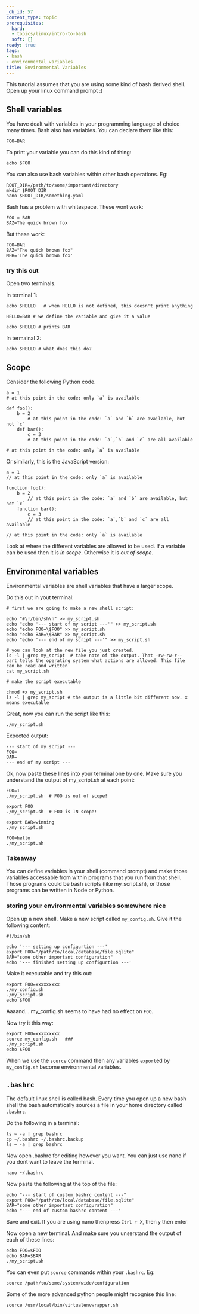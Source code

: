 ```yaml
---
_db_id: 57
content_type: topic
prerequisites:
  hard:
  - topics/linux/intro-to-bash
  soft: []
ready: true
tags:
- bash
- environmental variables
title: Environmental Variables
---
```


This tutorial assumes that you are using some kind of bash derived shell. Open up your linux command prompt :)

## Shell variables

You have dealt with variables in your programming language of choice many times. Bash also has variables. You can declare them like this:

```
FOO=BAR
```

To print your variable you can do this kind of thing:

```
echo $FOO
```

You can also use bash variables within other bash operations. Eg:

```
ROOT_DIR=/path/to/some/important/directory
mkdir $ROOT_DIR
nano $ROOT_DIR/something.yaml
```

Bash has a problem with whitespace. These wont work:

```
FOO = BAR
BAZ=The quick brown fox
```

But these work:

```
FOO=BAR
BAZ="The quick brown fox"
MEH='The quick brown fox'
```

### try this out

Open two terminals.

In terminal 1:

```
echo $HELLO   # when HELLO is not defined, this doesn't print anything

HELLO=BAR # we define the variable and give it a value

echo $HELLO # prints BAR

```

In termainal 2:

```
echo $HELLO # what does this do?
```

## Scope

Consider the following Python code.

```
a = 1
# at this point in the code: only `a` is available

def foo():
    b = 2
        # at this point in the code: `a` and `b` are available, but not `c`
    def bar():
        c = 3
        # at this point in the code: `a`,`b` and `c` are all available

# at this point in the code: only `a` is available
```

Or similarly, this is the JavaScript version:

```
a = 1
// at this point in the code: only `a` is available

function foo():
    b = 2
        // at this point in the code: `a` and `b` are available, but not `c`
    function bar():
        c = 3
        // at this point in the code: `a`,`b` and `c` are all available

// at this point in the code: only `a` is available
```

Look at where the different variables are allowed to be used. If a variable can be used then it is _in scope_. Otherwise it is _out of scope_.

## Environmental variables

Environmental variables are shell variables that have a larger scope.

Do this out in yout terminal:

```
# first we are going to make a new shell script:

echo "#\!/bin/sh\n" >> my_script.sh
echo "echo '--- start of my script ---'" >> my_script.sh
echo "echo FOO=\$FOO" >> my_script.sh
echo "echo BAR=\$BAR" >> my_script.sh
echo "echo '--- end of my script ---'" >> my_script.sh

# you can look at the new file you just created.
ls -l | grep my_script  # take note of the output. That -rw-rw-r-- part tells the operating system what actions are allowed. This file can be read and written
cat my_script.sh

# make the script executable

chmod +x my_script.sh
ls -l | grep my_script # the output is a little bit different now. x means executable
```

Great, now you can run the script like this:

```
./my_script.sh
```

Expected output:

```
--- start of my script ---
FOO=
BAR=
--- end of my script ---
```

Ok, now paste these lines into your terminal one by one. Make sure you understand the output of my_script.sh at each point:

```
FOO=1
./my_script.sh  # FOO is out of scope!

export FOO
./my_script.sh  # FOO is IN scope!

export BAR=winning
./my_script.sh

FOO=hello
./my_script.sh
```

### Takeaway

You can define variables in your shell (command prompt) and make those variables accessable from within programs that you run from that shell. Those programs could be bash scripts (like my_script.sh), or those programs can be written in Node or Python.

### storing your environmental variables somewhere nice

Open up a new shell. Make a new script called `my_config.sh`. Give it the following content:

```
#!/bin/sh

echo '--- setting up configurtion ---'
export FOO="/path/to/local/database/file.sqlite"
BAR="some other important configuration"
echo '--- finished setting up configurtion ---'
```

Make it executable and try this out:

```
export FOO=xxxxxxxxx
./my_config.sh
./my_script.sh
echo $FOO
```

Aaaand... my_config.sh seems to have had no effect on `FOO`.

Now try it this way:

```
export FOO=xxxxxxxxx
source my_config.sh   ###
./my_script.sh
echo $FOO
```

When we use the `source` command then any variables `export`ed by `my_config.sh` become environmental variables.

## `.bashrc`

The default linux shell is called bash. Every time you open up a new bash shell the bash automatically sources a file in your home directory called `.bashrc`.

Do the following in a terminal:

```
ls ~ -a | grep bashrc
cp ~/.bashrc ~/.bashrc.backup
ls ~ -a | grep bashrc
```

Now open .bashrc for editing however you want. You can just use nano if you dont want to leave the terminal.

```
nano ~/.bashrc
```

Now paste the following at the top of the file:

```
echo "--- start of custom bashrc content ---"
export FOO="/path/to/local/database/file.sqlite"
BAR="some other important configuration"
echo "--- end of custom bashrc content ---"
```

Save and exit. If you are using nano thenpress `Ctrl + X`, then `y` then enter

Now open a new terminal. And make sure you unserstand the output of each of these lines:

```
echo FOO=$FOO
echo BAR=$BAR
./my_script.sh
```

You can even put `source` commands within your `.bashrc`. Eg:

```
source /path/to/some/system/wide/configuration
```

Some of the more advanced python people might recognise this line:

```
source /usr/local/bin/virtualenvwrapper.sh
```